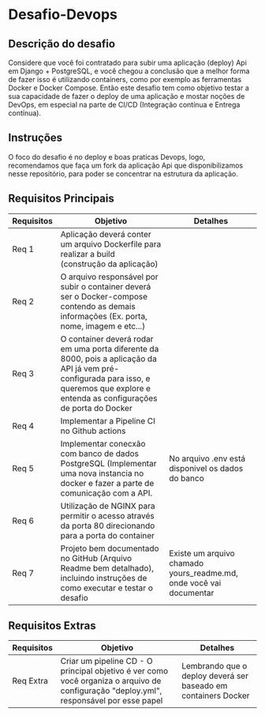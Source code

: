 # Desafio-Devops

## Descrição do desafio

Considere que você foi contratado para subir uma aplicação (deploy) Api em Django + PostgreSQL, e você chegou a conclusão que a melhor forma de fazer isso é utilizando containers, como por exemplo as ferramentas Docker e Docker Compose. Então este desafio tem como objetivo testar a sua capacidade de fazer o deploy de uma aplicação e mostar noções de DevOps, em especial na parte de CI/CD (Integração contínua e Entrega contínua).

## Instruções

O foco do desafio é no deploy e boas praticas Devops, logo, recomendamos que faça um fork da aplicação Api que disponibilizamos nesse repositório, para poder se concentrar na estrutura da aplicação.

## Requisitos Principais

|**Requisitos**| **Objetivo** | **Detalhes**|
|---------------|----------|----------------|
| Req 1         | Aplicação deverá conter um arquivo Dockerfile para realizar a build (construção da aplicação)|
| Req 2         | O arquivo responsável por subir o container deverá ser o Docker-compose contendo as demais informações (Ex. porta, nome, imagem e etc...) |
| Req 3         | O container deverá rodar em uma porta diferente da 8000, pois a aplicação da API já vem pré-configurada para isso, e queremos que explore e entenda as configurações de porta do Docker|
| Req 4         | Implementar a Pipeline CI no Github actions |
| Req 5         | Implementar conecxão com banco de dados PostgreSQL (Implementar uma nova instancia no docker e fazer a parte de comunicação com a API. | No arquivo .env está disponivel os dados do banco |
| Req 6         | Utilização de NGINX para permitir o acesso através da porta 80 direcionando para a porta do container |
| Req 7        |  Projeto bem documentado no GitHub (Arquivo Readme bem detalhado), incluindo instruções de como executar e testar o desafio | Existe um arquivo chamado yours_readme.md, onde você vai documentar


## Requisitos Extras


|**Requisitos**| Objetivo | Detalhes |
|---------------|----------|-------|
| Req Extra |  Criar um pipeline CD - O principal objetivo é ver como você organiza o arquivo de configuração "deploy.yml", responsável por esse papel | Lembrando que o deploy deverá ser baseado em containers Docker |